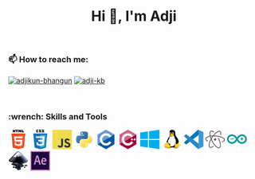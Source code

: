 <!--### Hi there 👋-->

<!--
**adjikilobyte98/adjikilobyte98** is a ✨ _special_ ✨ repository because its `README.md` (this file) appears on your GitHub profile.

Here are some ideas to get you started:

- 🔭 I’m currently working on ...
- 🌱 I’m currently learning ...
- 👯 I’m looking to collaborate on ...
- 🤔 I’m looking for help with ...
- 💬 Ask me about ...
- 📫 How to reach me: ...
- 😄 Pronouns: ...
- ⚡ Fun fact: ...
-->



<h1 align="center">Hi 👋, I'm Adji</h1>
<br>
<h3>📫 How to reach me: </h3>
<p>
    <a href="mailto:adjikuncoro.b@gmail.com" target="blank"><img align="center" src="https://raw.githubusercontent.com/rahuldkjain/github-profile-readme-generator/master/src/images/icons/Social/google.svg" alt="adjikun-bhangun" height="30" width="40" /></a>
    <a href="https://www.linkedin.com/in/adji-kb/" target="blank"><img align="center" src="https://raw.githubusercontent.com/rahuldkjain/github-profile-readme-generator/master/src/images/icons/Social/linked-in-alt.svg" alt="adji-kb" height="30" width="40" /></a>
</p>
<br>
<h3>:wrench: Skills and Tools</h3>
<p align="left">
    <img src="https://raw.githubusercontent.com/devicons/devicon/master/icons/html5/html5-original-wordmark.svg" alt="html5" width="40" height="40"/>
    <img src="https://raw.githubusercontent.com/devicons/devicon/master/icons/css3/css3-original-wordmark.svg" alt="css3" width="40" height="40"/>
    <img src="https://raw.githubusercontent.com/devicons/devicon/master/icons/javascript/javascript-original.svg" alt="javascript" width="40" height="40"/>
    <img src="https://raw.githubusercontent.com/devicons/devicon/master/icons/python/python-original.svg" alt="python" width="40" height="40"/>
    <img src="https://raw.githubusercontent.com/devicons/devicon/master/icons/c/c-original.svg" alt="c" width="40" height="40"/>
    <img src="https://raw.githubusercontent.com/devicons/devicon/master/icons/cplusplus/cplusplus-original.svg" alt="cplusplus" width="40" height="40"/>
    <img src="https://raw.githubusercontent.com/devicons/devicon/master/icons/windows8/windows8-original.svg" alt="windows" width="40" height="40"/>
    <img src="https://raw.githubusercontent.com/devicons/devicon/master/icons/linux/linux-original.svg" alt="linux" width="40" height="40"/>
    <img src="https://raw.githubusercontent.com/devicons/devicon/master/icons/vscode/vscode-original.svg" alt="vscode" width="40" height="40"/>
    <img src="https://raw.githubusercontent.com/devicons/devicon/master/icons/atom/atom-original.svg" alt="atom" width="40" height="40"/>
    <img src="https://raw.githubusercontent.com/devicons/devicon/master/icons/arduino/arduino-original.svg" alt="arduino" width="40" height="40"/>
    <img src="https://raw.githubusercontent.com/devicons/devicon/master/icons/inkscape/inkscape-original.svg" alt="inkscape" width="40" height="40"/>
    <img src="https://raw.githubusercontent.com/devicons/devicon/master/icons/aftereffects/aftereffects-original.svg" alt="after-effects" width="40" height="40"/>
</p>
